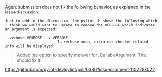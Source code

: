 Agent submission does not fix the following behavior, as explained in the issue discussion:

    Just to add to the discussion, the pylint -h shows the following which I think we would want to update to remove the VERBOSE which indicates an argument is expected:

    --verbose VERBOSE, -v VERBOSE
                            In verbose mode, extra non-checker-related info will be displayed.

> Added the option to specify metavar for _CallableArgument. That should fix it!

https://github.com/pylint-dev/pylint/pull/6386#issuecomment-1102288022